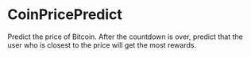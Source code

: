 # CoinPricePredict
Predict the price of Bitcoin. After the countdown is over, predict that the user who is closest to the price will get the most rewards.
